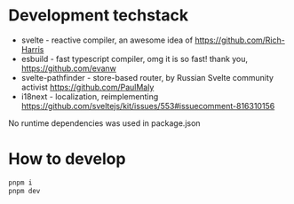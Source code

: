 # Development techstack

- svelte - reactive compiler, an awesome idea of https://github.com/Rich-Harris
- esbuild - fast typescript compiler, omg it is so fast! thank you, https://github.com/evanw
- svelte-pathfinder - store-based router, by Russian Svelte community activist https://github.com/PaulMaly
- i18next - localization, reimplementing https://github.com/sveltejs/kit/issues/553#issuecomment-816310156

No runtime dependencies was used in package.json

# How to develop

```sh
pnpm i
pnpm dev
```

